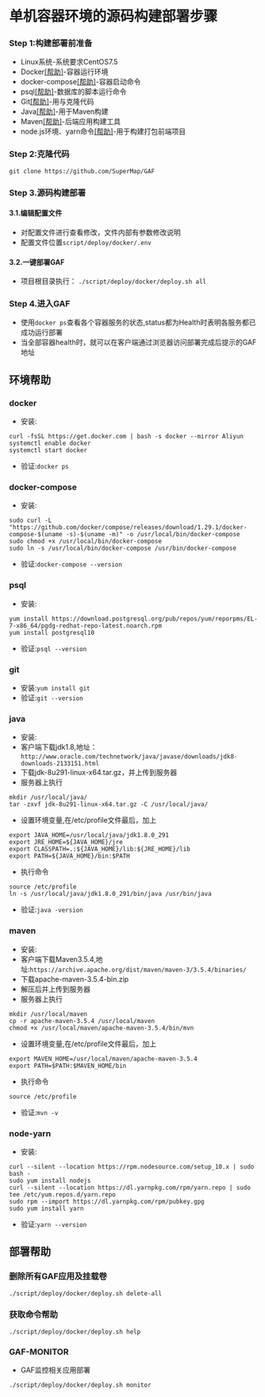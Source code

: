 # 单机容器环境的源码构建部署步骤

### Step 1:构建部署前准备

- Linux系统-系统要求CentOS7.5
- Docker[[帮助]](#docker)-容器运行环境
- docker-compose[[帮助]](#docker-compose)-容器启动命令
- psql[[帮助]](#psql)-数据库的脚本运行命令
- Git[[帮助]](#git)-用与克隆代码
- Java[[帮助]](#java)-用于Maven构建
- Maven[[帮助]](#maven)-后端应用构建工具
- node.js环境、yarn命令[[帮助]](#node-yarn)-用于构建打包前端项目

### Step 2:克隆代码

`git clone https://github.com/SuperMap/GAF`

### Step 3.源码构建部署
#### 3.1.编辑配置文件

- 对配置文件进行查看修改，文件内部有参数修改说明
- 配置文件位置`script/deploy/docker/.env`


#### 3.2.一键部署GAF
- 项目根目录执行：
`./script/deploy/docker/deploy.sh all`

### Step 4.进入GAF
- 使用`docker ps`查看各个容器服务的状态,status都为Health时表明各服务都已成功运行部署
- 当全部容器health时，就可以在客户端通过浏览器访问部署完成后提示的GAF地址

## 环境帮助
### docker
- 安装: 
```
curl -fsSL https://get.docker.com | bash -s docker --mirror Aliyun
systemctl enable docker
systemctl start docker
```
- 验证:`docker ps`
### docker-compose
- 安装:
```
sudo curl -L "https://github.com/docker/compose/releases/download/1.29.1/docker-compose-$(uname -s)-$(uname -m)" -o /usr/local/bin/docker-compose
sudo chmod +x /usr/local/bin/docker-compose
sudo ln -s /usr/local/bin/docker-compose /usr/bin/docker-compose
```
- 验证:`docker-compose --version`
### psql
- 安装:
```
yum install https://download.postgresql.org/pub/repos/yum/reporpms/EL-7-x86_64/pgdg-redhat-repo-latest.noarch.rpm
yum install postgresql10
```
- 验证:`psql --version`
### git
- 安装:`yum install git`
- 验证:`git --version`
### java
- 安装:
- 客户端下载jdk1.8,地址：`http://www.oracle.com/technetwork/java/javase/downloads/jdk8-downloads-2133151.html`
- 下载jdk-8u291-linux-x64.tar.gz，并上传到服务器
- 服务器上执行
```
mkdir /usr/local/java/
tar -zxvf jdk-8u291-linux-x64.tar.gz -C /usr/local/java/
```
- 设置环境变量,在/etc/profile文件最后，加上
```
export JAVA_HOME=/usr/local/java/jdk1.8.0_291
export JRE_HOME=${JAVA_HOME}/jre
export CLASSPATH=.:${JAVA_HOME}/lib:${JRE_HOME}/lib
export PATH=${JAVA_HOME}/bin:$PATH
```
- 执行命令
```
source /etc/profile
ln -s /usr/local/java/jdk1.8.0_291/bin/java /usr/bin/java
```
- 验证:`java -version`
### maven
- 安装:
- 客户端下载Maven3.5.4,地址:`https://archive.apache.org/dist/maven/maven-3/3.5.4/binaries/`
- 下载apache-maven-3.5.4-bin.zip
- 解压后并上传到服务器
- 服务器上执行
```
mkdir /usr/local/maven
cp -r apache-maven-3.5.4 /usr/local/maven
chmod +x /usr/local/maven/apache-maven-3.5.4/bin/mvn
```
- 设置环境变量,在/etc/profile文件最后，加上
```
export MAVEN_HOME=/usr/local/maven/apache-maven-3.5.4
export PATH=$PATH:$MAVEN_HOME/bin
```
- 执行命令
```
source /etc/profile
```
- 验证:`mvn -v`

### node-yarn
- 安装:
```
curl --silent --location https://rpm.nodesource.com/setup_10.x | sudo bash -
sudo yum install nodejs
curl --silent --location https://dl.yarnpkg.com/rpm/yarn.repo | sudo tee /etc/yum.repos.d/yarn.repo
sudo rpm --import https://dl.yarnpkg.com/rpm/pubkey.gpg
sudo yum install yarn
```
- 验证:`yarn --version`
## 部署帮助
### 删除所有GAF应用及挂载卷
`./script/deploy/docker/deploy.sh delete-all`
### 获取命令帮助
`./script/deploy/docker/deploy.sh help`
### GAF-MONITOR
- GAF监控相关应用部署
```
./script/deploy/docker/deploy.sh monitor
```